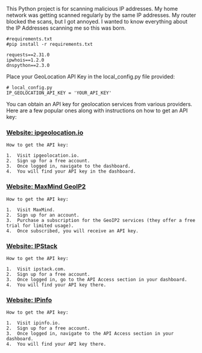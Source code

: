 This Python project is for scanning malicious IP addresses. My home network was getting scanned regularly by the same IP addresses. My router blocked the scans, but I got annoyed. I wanted to know everything about the IP Addresses scanning me so this was born.

    #requirements.txt
    #pip install -r requirements.txt

    requests==2.31.0
    ipwhois==1.2.0
    dnspython==2.3.0

Place your GeoLocation API Key in the local_config.py file provided:

    # local_config.py
    IP_GEOLOCATION_API_KEY = 'YOUR_API_KEY'


You can obtain an API key for geolocation services from various providers. 
Here are a few popular ones along with instructions on how to get an API key:

### [Website: ipgeolocation.io](https://www.ipgeolocation.io/)<br>

    How to get the API key:

	1.	Visit ipgeolocation.io.
	2.	Sign up for a free account.
	3.	Once logged in, navigate to the dashboard.
	4.	You will find your API key in the dashboard.

### [Website: MaxMind GeoIP2](https://www.maxmind.com)

    How to get the API key:

	1.	Visit MaxMind.
	2.	Sign up for an account.
	3.	Purchase a subscription for the GeoIP2 services (they offer a free trial for limited usage).
	4.	Once subscribed, you will receive an API key.

### [Website: IPStack](https://www.ipstack.com/)

    How to get the API key:

	1.	Visit ipstack.com.
	2.	Sign up for a free account.
	3.	Once logged in, go to the API Access section in your dashboard.
	4.	You will find your API key there.

### [Website: IPinfo](https://www.ipinfo.io/)

    How to get the API key:

	1.	Visit ipinfo.io.
	2.	Sign up for a free account.
	3.	Once logged in, navigate to the API Access section in your dashboard.
	4.	You will find your API key there.